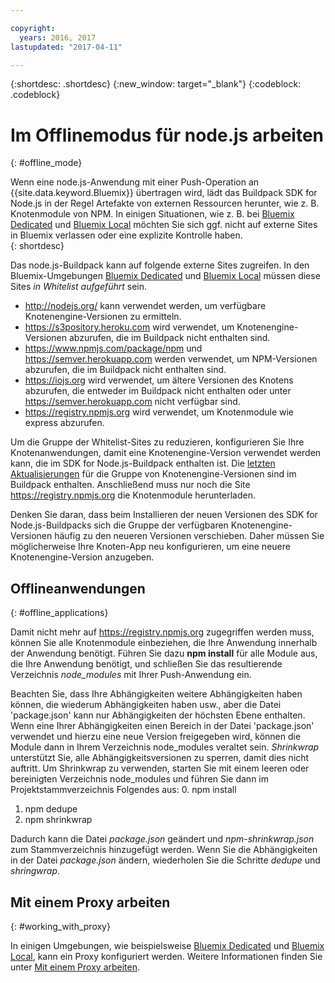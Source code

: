 ```yaml
---

copyright:
  years: 2016, 2017
lastupdated: "2017-04-11"

---
```


{:shortdesc: .shortdesc}
{:new_window: target="_blank"}
{:codeblock: .codeblock}


# Im Offlinemodus für node.js arbeiten
{: #offline_mode}

Wenn eine node.js-Anwendung mit einer Push-Operation an {{site.data.keyword.Bluemix}} übertragen wird, lädt das Buildpack SDK for Node.js in der Regel Artefakte von externen Ressourcen herunter, wie z. B. Knotenmodule von NPM.  In einigen Situationen, wie z. B. bei [Bluemix Dedicated](/docs/dedicated/index.html#dedicated) und
[Bluemix Local](/docs/local/index.html#local) möchten Sie sich ggf. nicht auf externe Sites in Bluemix verlassen
oder eine explizite Kontrolle haben.  
{: shortdesc}

Das node.js-Buildpack kann auf folgende externe Sites zugreifen. In den Bluemix-Umgebungen [Bluemix Dedicated](/docs/dedicated/index.html#dedicated) und [Bluemix Local](/docs/local/index.html#local) müssen diese Sites *in Whitelist aufgeführt* sein.

* http://nodejs.org/ kann verwendet werden, um verfügbare Knotenengine-Versionen zu ermitteln.
* https://s3pository.heroku.com wird verwendet, um Knotenengine-Versionen abzurufen, die im Buildpack nicht enthalten sind.
*  https://www.npmjs.com/package/npm und https://semver.herokuapp.com werden verwendet, um NPM-Versionen abzurufen, die im Buildpack nicht enthalten sind.
* https://iojs.org wird verwendet, um ältere Versionen des Knotens abzurufen, die entweder im Buildpack nicht enthalten oder unter https://semver.herokuapp.com nicht verfügbar sind.
* https://registry.npmjs.org wird verwendet, um Knotenmodule wie express abzurufen.

Um die Gruppe der Whitelist-Sites zu reduzieren, konfigurieren Sie Ihre Knotenanwendungen, damit eine Knotenengine-Version verwendet werden kann, die im SDK for Node.js-Buildpack enthalten ist.  Die [letzten Aktualisierungen](./updates.html) für die Gruppe von Knotenengine-Versionen sind im Buildpack enthalten.  Anschließend muss nur noch die Site https://registry.npmjs.org die Knotenmodule herunterladen.

Denken Sie daran, dass beim Installieren der neuen Versionen des SDK for Node.js-Buildpacks sich die Gruppe der verfügbaren Knotenengine-Versionen häufig zu den neueren Versionen verschieben.  Daher müssen Sie möglicherweise Ihre Knoten-App neu konfigurieren, um eine neuere Knotenengine-Version anzugeben.


## Offlineanwendungen
{: #offline_applications}

Damit nicht mehr auf https://registry.npmjs.org zugegriffen werden muss, können Sie alle Knotenmodule einbeziehen, die Ihre Anwendung innerhalb der Anwendung benötigt.  Führen Sie dazu **npm install** für alle Module aus, die Ihre Anwendung benötigt, und schließen Sie das resultierende Verzeichnis *node_modules* mit Ihrer Push-Anwendung ein.

Beachten Sie, dass Ihre Abhängigkeiten weitere Abhängigkeiten haben können, die wiederum Abhängigkeiten haben usw., aber die Datei 'package.json' kann nur Abhängigkeiten der höchsten Ebene enthalten. Wenn eine Ihrer Abhängigkeiten einen Bereich in der Datei 'package.json' verwendet und hierzu eine neue Version freigegeben wird, können die Module dann in Ihrem Verzeichnis node_modules veraltet sein. *Shrinkwrap* unterstützt Sie, alle Abhängigkeitsversionen zu sperren, damit dies nicht auftritt.  Um Shrinkwrap zu verwenden, starten Sie mit einem leeren oder bereinigten Verzeichnis node_modules und führen Sie dann im Projektstammverzeichnis Folgendes aus:
0. npm install
1. npm dedupe
2. npm shrinkwrap

Dadurch kann die Datei *package.json* geändert und *npm-shrinkwrap.json* zum Stammverzeichnis hinzugefügt werden.
Wenn Sie die Abhängigkeiten in der Datei *package.json* ändern, wiederholen Sie die Schritte *dedupe* und *shringwrap*.

## Mit einem Proxy arbeiten
{: #working_with_proxy}

In einigen Umgebungen, wie beispielsweise [Bluemix Dedicated](/docs/dedicated/index.html#dedicated) und [Bluemix Local](/docs/local/index.html#local), kann ein Proxy konfiguriert werden. Weitere Informationen finden Sie unter [Mit einem Proxy arbeiten](/docs/manageapps/workingWithProxy.html).
